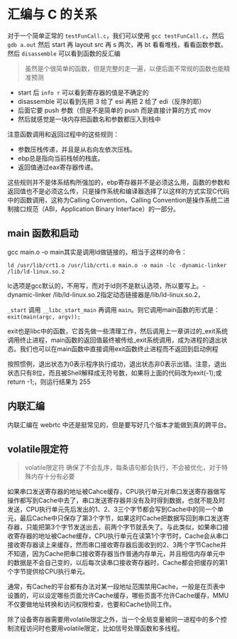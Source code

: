# 汇编与 C 的关系

对于一个简单正常的 `testFunCall.c`，我们可以使用 `gcc testFunCall.c`，然后 `gdb a.out` 然后 start
再 layout src 再 s 两次，再 bt 看看堆栈，看看函数参数。然后 `disassemble` 可以看到函数的反汇编

> 虽然是个很简单的函数，但是完整的走一遍，以便后面不常规的函数也能精准预测

- start 后 `info r` 可以看到寄存器的值是不确定的
- disassemble 可以看到先把 3 给了 esi 再把 2 给了 edi（反序的耶）
- 后面它要 push 参数（但是不是简单的 push 而是直接计算的方式 mov
- 然后就感觉是一块内存把函数名和参数都压入到栈中


注意函数调用和返回过程中的这些规则：

- 参数压栈传递，并且是从右向左依次压栈。
- ebp总是指向当前栈帧的栈底。
- 返回值通过eax寄存器传递。

这些规则并不是体系结构所强加的，ebp寄存器并不是必须这么用，函数的参数和返回值也不是必须这么传，只是操作系统和编译器选择了以这样的方式实现C代码中的函数调用，这称为Calling Convention，Calling Convention是操作系统二进制接口规范（ABI，Application Binary Interface）的一部分。

## main 函数和启动

gcc main.o -o main其实是调用ld做链接的，相当于这样的命令：

``` shell
ld /usr/lib/crt1.o /usr/lib/crti.o main.o -o main -lc -dynamic-linker /lib/ld-linux.so.2
```

lc选项是gcc默认的，不用写，而对于ld则不是默认选项，所以要写上。-dynamic-linker /lib/ld-linux.so.2指定动态链接器是/lib/ld-linux.so.2，

`_start` 调用 `__libc_start_main` 再调用 `main`。则它调用main函数的形式是： `exit(main(argc, argv));`

exit也是libc中的函数，它首先做一些清理工作，然后调用上一章讲过的_exit系统调用终止进程，main函数的返回值最终被传给_exit系统调用，成为进程的退出状态。我们也可以在main函数中直接调用exit函数终止进程而不返回到启动例程

按照惯例，退出状态为0表示程序执行成功，退出状态非0表示出错。注意，退出状态只有8位，而且被Shell解释成无符号数，如果将上面的代码改为exit(-1);或return -1;，则运行结果为 255

## 内联汇编

内联汇编在 webrtc 中还是挺常见的，但是要写好几个版本才能做到真的跨平台。

## volatile限定符

> volatile限定符 确保了不会乱序，每条语句都会执行，不会被优化，对于特殊内存十分有必要

如果串口发送寄存器的地址被Cahce缓存，CPU执行单元对串口发送寄存器做写操作都写到Cache中去了，串口发送寄存器并没有及时得到数据，也就不能及时发送，CPU执行单元先后发出的1、2、3三个字节都会写到Cache中的同一个单元，最后Cache中只保存了第3个字节，如果这时Cache把数据写回到串口发送寄存器，只能把第3个字节发送出去，前两个字节就丢失了。与此类似，如果串口接收寄存器的地址被Cache缓存，CPU执行单元在读第1个字节时，Cache会从串口接收寄存器读上来缓存，然而串口接收寄存器后面收到的2、3两个字节Cache并不知道，因为Cache把串口接收寄存器当作普通内存单元，并且相信内存单元中的数据是不会自己变的，以后每次读串口接收寄存器时，Cache都会把缓存的第1个字节提供给CPU执行单元。

通常，有Cache的平台都有办法对某一段地址范围禁用Cache，一般是在页表中设置的，可以设定哪些页面允许Cache缓存，哪些页面不允许Cache缓存，MMU不仅要做地址转换和访问权限检查，也要和Cache协同工作。

除了设备寄存器需要用volatile限定之外，当一个全局变量被同一进程中的多个控制流程访问时也要用volatile限定，比如信号处理函数和多线程。